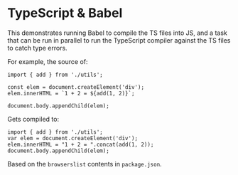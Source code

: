 # TypeScript & Babel

This demonstrates running Babel to compile the TS files into JS, and a task that can be
run in parallel to run the TypeScript compiler against the TS files to catch type errors.

For example, the source of:

```
import { add } from './utils';

const elem = document.createElement('div');
elem.innerHTML = `1 + 2 = ${add(1, 2)}`;

document.body.appendChild(elem);
```

Gets compiled to:

```
import { add } from './utils';
var elem = document.createElement('div');
elem.innerHTML = "1 + 2 = ".concat(add(1, 2));
document.body.appendChild(elem);
```

Based on the `browserslist` contents in `package.json`.
